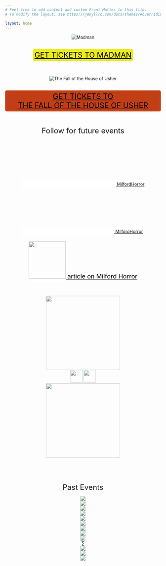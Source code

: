 ```yaml
---
# Feel free to add content and custom Front Matter to this file.
# To modify the layout, see https://jekyllrb.com/docs/themes/#overriding-theme-defaults

layout: home
---
```


<center>
<img alt="Madman" src="/assets/MadmanBanner.png">
<p><a style="margin-top: 1rem; font-size: 1.5rem; background: #ecec19; color: #000000; padding: 5px; border-radius: 5px; display: inline-block;" href="https://www.eventbrite.com/e/watch-a-horror-movie-in-the-woods-madman-tickets-1538026010199?aff=oddtdtcreator">GET TICKETS TO <span style="white-space: nowrap;">MADMAN</span></a>

<p style="margin-top:3rem;">
<img alt="The Fall of the House of Usher" src="/assets/TheFallOfTheHouseOfUsherBanner.png">
<p><a style="margin-top: 1rem; font-size: 1.5rem; background: #c23e15; color: #000000; padding: 5px; border-radius: 5px; display: inline-block;" href="https://www.eventbrite.com/e/the-fall-of-the-house-of-usher-1928-with-live-score-by-sea-of-bones-tickets-1623767625679?aff=oddtdtcreator">GET TICKETS TO <span style="white-space: nowrap;">THE FALL OF THE HOUSE OF USHER</span></a>

<p style="margin-top:3rem;">
<span style="font-size: 1.5rem;">Follow for future events</span>
<p>
<span style="border-radius: 5px; background: white; color: black; padding: 5px;">
      <a href="https://www.facebook.com/MilfordHorror">
	<svg class="svg-icon"><use xlink:href="/assets/minima-social-icons.svg#facebook"></use></svg>
	<span class="username">MilfordHorror</span>
      </a>
      <a href="https://instagram.com/MilfordHorror">
	<svg class="svg-icon"><use xlink:href="/assets/minima-social-icons.svg#instagram"></use></svg>
	<span class="username">MilfordHorror</span>
      </a>
      </span>


<p style="margin-top:1.5rem;">
<a href="https://ctmirror.org/2024/08/09/ct-milford-horror-movies/" style="border-radius: 5px; background: white; color: black; line-height: 20px; padding: 5px; font-size: 20px;">
<img src="/assets/ctmirror.png" style="width: 120px; margin-bottom: 8px;"> article on Milford Horror</a>


<p style="margin-top:3rem; color: white">
<div class="friend-boxes">
<div class="friend-box">
<img src="/assets/dotpweb.jpeg" style="width: 240px;"><br/>
<a href="https://podcasts.apple.com/us/podcast/dont-open-this-podcast/id1616443756"><img src="/assets/dotp-apple.png" style="height: 40px;"></a>
<a href="https://open.spotify.com/show/7rO3cBmL3I8Z3BxZO1mDOM"><img src="/assets/dotp-spotify.png" style="height: 40px;"></a>
</div>

<div class="friend-box">
<a href="https://www.halloweennewengland.com/" style="color: white">
<img src="/assets/hne.png" style="width: 240px"><br/>
Feed Your Inner Monster at New England's # 1 Website for Halloween Events.
</a>
</div>
</div>

<p style="margin-top:3rem;">
<span style="font-size: 1.5rem;">Past Events</span>
  <div class="past-events">
    <div>
      <img src="/assets/past-thing.jpg">
    </div>
    <div>
      <img src="/assets/past-rocktober.jpg">
    </div>
    <div>
      <img src="/assets/past-omen.jpg">
    </div>
    <div>
      <img src="/assets/past-ticks.jpg">
    </div>
    <div>
      <img src="/assets/past-f13p2.jpg">
    </div>
    <div>
      <img src="/assets/past-thewitch.jpg">
    </div>
    <div>
      <img src="/assets/past-exorcist.jpg">
    </div>
    <div>
      <img src="/assets/past-ed2.jpg">
    </div>
    <div>
      <img src="/assets/past-f13.jpg">
    </div>
∑    <div>
      <img src="/assets/past-blairwitch.jpg">
    </div>
    <div>
      <img src="/assets/past-mpl.jpg">
    </div>
    <div>
      <img src="/assets/past-mac.jpg">
    </div>
</div>

  <script type="text/javascript">
    $(document).ready(function(){
      $('.past-events').slick({
      });
    });
  </script>
				
